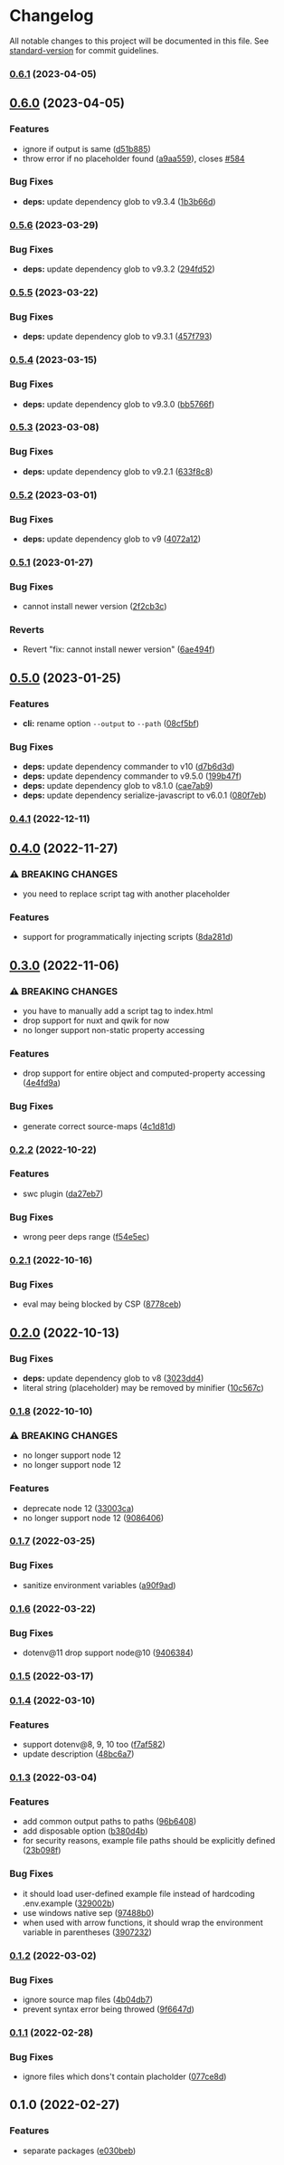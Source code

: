 # Changelog

All notable changes to this project will be documented in this file. See [standard-version](https://github.com/conventional-changelog/standard-version) for commit guidelines.

### [0.6.1](https://github.com/iendeavor/import-meta-env/compare/cli0.6.0...cli0.6.1) (2023-04-05)

## [0.6.0](https://github.com/iendeavor/import-meta-env/compare/cli0.5.6...cli0.6.0) (2023-04-05)


### Features

* ignore if output is same ([d51b885](https://github.com/iendeavor/import-meta-env/commit/d51b885c4b2b305edbfef773a4d7e40974aac090))
* throw error if no placeholder found ([a9aa559](https://github.com/iendeavor/import-meta-env/commit/a9aa55952ed293d2ba5a80f7d626bd06bf47b23e)), closes [#584](https://github.com/iendeavor/import-meta-env/issues/584)


### Bug Fixes

* **deps:** update dependency glob to v9.3.4 ([1b3b66d](https://github.com/iendeavor/import-meta-env/commit/1b3b66d3e020cf0f17e99d24cc7835b9e0ce161e))

### [0.5.6](https://github.com/iendeavor/import-meta-env/compare/cli0.5.5...cli0.5.6) (2023-03-29)


### Bug Fixes

* **deps:** update dependency glob to v9.3.2 ([294fd52](https://github.com/iendeavor/import-meta-env/commit/294fd52c3a0ba57904e4e82ca498f7377f847086))

### [0.5.5](https://github.com/iendeavor/import-meta-env/compare/cli0.5.4...cli0.5.5) (2023-03-22)


### Bug Fixes

* **deps:** update dependency glob to v9.3.1 ([457f793](https://github.com/iendeavor/import-meta-env/commit/457f79346636785d036be4080abf360cea989d04))

### [0.5.4](https://github.com/iendeavor/import-meta-env/compare/cli0.5.3...cli0.5.4) (2023-03-15)


### Bug Fixes

* **deps:** update dependency glob to v9.3.0 ([bb5766f](https://github.com/iendeavor/import-meta-env/commit/bb5766ffa00ab56b767ebd68233fc7bf2ec5b435))

### [0.5.3](https://github.com/iendeavor/import-meta-env/compare/cli0.5.2...cli0.5.3) (2023-03-08)


### Bug Fixes

* **deps:** update dependency glob to v9.2.1 ([633f8c8](https://github.com/iendeavor/import-meta-env/commit/633f8c8dc3dedb3d7562e9ef74e6c8d59ffdd3ca))

### [0.5.2](https://github.com/iendeavor/import-meta-env/compare/cli0.5.1...cli0.5.2) (2023-03-01)


### Bug Fixes

* **deps:** update dependency glob to v9 ([4072a12](https://github.com/iendeavor/import-meta-env/commit/4072a127af43b994949ad5842c9cd01e6c64616f))

### [0.5.1](https://github.com/iendeavor/import-meta-env/compare/cli0.5.0...cli0.5.1) (2023-01-27)


### Bug Fixes

* cannot install newer version ([2f2cb3c](https://github.com/iendeavor/import-meta-env/commit/2f2cb3cb9f450b322d31bfeec4fa2b44826ba693))


### Reverts

* Revert "fix: cannot install newer version" ([6ae494f](https://github.com/iendeavor/import-meta-env/commit/6ae494f2df91f593781e1e5f5e46b9de430d8865))

## [0.5.0](https://github.com/iendeavor/import-meta-env/compare/cli0.4.1...cli0.5.0) (2023-01-25)


### Features

* **cli:** rename option `--output` to `--path` ([08cf5bf](https://github.com/iendeavor/import-meta-env/commit/08cf5bfad9e22985d73f299746777d5962c2ea0f))


### Bug Fixes

* **deps:** update dependency commander to v10 ([d7b6d3d](https://github.com/iendeavor/import-meta-env/commit/d7b6d3da733db25acfab1b00fa0cd7b226f141a8))
* **deps:** update dependency commander to v9.5.0 ([199b47f](https://github.com/iendeavor/import-meta-env/commit/199b47f23898896a568d225f901f52f97ff8f98a))
* **deps:** update dependency glob to v8.1.0 ([cae7ab9](https://github.com/iendeavor/import-meta-env/commit/cae7ab98197287bdde230c8dc21fefab43d6e509))
* **deps:** update dependency serialize-javascript to v6.0.1 ([080f7eb](https://github.com/iendeavor/import-meta-env/commit/080f7eb997ceeda50d5c067303e853aed657b165))

### [0.4.1](https://github.com/iendeavor/import-meta-env/compare/cli0.4.0...cli0.4.1) (2022-12-11)

## [0.4.0](https://github.com/iendeavor/import-meta-env/compare/cli0.3.0...cli0.4.0) (2022-11-27)


### ⚠ BREAKING CHANGES

* you need to replace script tag with another placeholder

### Features

* support for programmatically injecting scripts ([8da281d](https://github.com/iendeavor/import-meta-env/commit/8da281dd6eae0f43d4db92e1bbfe28f70f1065bf))

## [0.3.0](https://github.com/iendeavor/import-meta-env/compare/cli0.2.2...cli0.3.0) (2022-11-06)


### ⚠ BREAKING CHANGES

* you have to manually add a script tag to index.html
* drop support for nuxt and qwik for now
* no longer support non-static property accessing

### Features

* drop support for entire object and computed-property accessing ([4e4fd9a](https://github.com/iendeavor/import-meta-env/commit/4e4fd9aa54710eafbb79e79aa340ea53e0e864a7))


### Bug Fixes

* generate correct source-maps ([4c1d81d](https://github.com/iendeavor/import-meta-env/commit/4c1d81dc929f104546671fb91e55c26f2fd4061a))

### [0.2.2](https://github.com/iendeavor/import-meta-env/compare/cli0.2.1...cli0.2.2) (2022-10-22)


### Features

* swc plugin ([da27eb7](https://github.com/iendeavor/import-meta-env/commit/da27eb7f305a4cb2e415588b78387d53a29f193d))


### Bug Fixes

* wrong peer deps range ([f54e5ec](https://github.com/iendeavor/import-meta-env/commit/f54e5ec3b7610203fbd24f734a3ff5af61d903dc))

### [0.2.1](https://github.com/iendeavor/import-meta-env/compare/cli0.2.0...cli0.2.1) (2022-10-16)


### Bug Fixes

* eval may being blocked by CSP ([8778ceb](https://github.com/iendeavor/import-meta-env/commit/8778ceb356c9696177a295c4347d3c5fc6f7f723))

## [0.2.0](https://github.com/iendeavor/import-meta-env/compare/cli0.1.8...cli0.2.0) (2022-10-13)


### Bug Fixes

* **deps:** update dependency glob to v8 ([3023dd4](https://github.com/iendeavor/import-meta-env/commit/3023dd430922ceded97874b09dd637ec5574ce85))
* literal string (placeholder) may be removed by minifier ([10c567c](https://github.com/iendeavor/import-meta-env/commit/10c567c288dfee2da866910cf895fb1c00fa338d))

### [0.1.8](https://github.com/iendeavor/import-meta-env/compare/cli0.1.7...cli0.1.8) (2022-10-10)


### ⚠ BREAKING CHANGES

* no longer support node 12
* no longer support node 12

### Features

* deprecate node 12 ([33003ca](https://github.com/iendeavor/import-meta-env/commit/33003ca1045dcaa28dde6d12f577b07aa6e0951a))
* no longer support node 12 ([9086406](https://github.com/iendeavor/import-meta-env/commit/908640683e0dff593816c75903da51f971943863))

### [0.1.7](https://github.com/iendeavor/import-meta-env/compare/cli0.1.6...cli0.1.7) (2022-03-25)


### Bug Fixes

* sanitize environment variables ([a90f9ad](https://github.com/iendeavor/import-meta-env/commit/a90f9ad47dec0b7903ddfe9f1cd73bc975d78a19))

### [0.1.6](https://github.com/iendeavor/import-meta-env/compare/cli0.1.5...cli0.1.6) (2022-03-22)


### Bug Fixes

* dotenv@11 drop support node@10 ([9406384](https://github.com/iendeavor/import-meta-env/commit/940638468ce164a214a74dbd11035c1cf4898759))

### [0.1.5](https://github.com/iendeavor/import-meta-env/compare/cli0.1.4...cli0.1.5) (2022-03-17)

### [0.1.4](https://github.com/iendeavor/import-meta-env/compare/cli0.1.3...cli0.1.4) (2022-03-10)


### Features

* support dotenv@8, 9, 10 too ([f7af582](https://github.com/iendeavor/import-meta-env/commit/f7af5828a716c3348a8373e50b0e20c9c42c86c3))
* update description ([48bc6a7](https://github.com/iendeavor/import-meta-env/commit/48bc6a71a1c00b5066a376f07c44fd5204fa9fd7))

### [0.1.3](https://github.com/iendeavor/import-meta-env/compare/cli0.1.2...cli0.1.3) (2022-03-04)


### Features

* add common output paths to paths ([96b6408](https://github.com/iendeavor/import-meta-env/commit/96b6408487f2323bfad6ac00e5804255cc2d70e7))
* add disposable option ([b380d4b](https://github.com/iendeavor/import-meta-env/commit/b380d4bfdccf8186fbf2917184e0bd651c3bd19a))
* for security reasons, example file paths should be explicitly defined ([23b098f](https://github.com/iendeavor/import-meta-env/commit/23b098f0a5921dabfdd51cab1d345cc0c8c0eda1))


### Bug Fixes

* it should load user-defined example file instead of hardcoding .env.example ([329002b](https://github.com/iendeavor/import-meta-env/commit/329002b2f6f79162096463f3bd8558d680b4fe7b))
* use windows native sep ([97488b0](https://github.com/iendeavor/import-meta-env/commit/97488b06b771171b219478da16721ae893295952))
* when used with arrow functions, it should wrap the environment variable in parentheses ([3907232](https://github.com/iendeavor/import-meta-env/commit/3907232f8430be0c2e2f0133eb0140617663ccbf))

### [0.1.2](https://github.com/iendeavor/import-meta-env/compare/cli0.1.1...cli0.1.2) (2022-03-02)


### Bug Fixes

* ignore source map files ([4b04db7](https://github.com/iendeavor/import-meta-env/commit/4b04db7fea793a5eb25db08da0ad2cf796cac0a0))
* prevent syntax error being throwed ([9f6647d](https://github.com/iendeavor/import-meta-env/commit/9f6647dea60890b94cd56cd9e427472640150d45))

### [0.1.1](https://github.com/iendeavor/import-meta-env/compare/cli0.1.0...cli0.1.1) (2022-02-28)


### Bug Fixes

* ignore files which dons't contain placholder ([077ce8d](https://github.com/iendeavor/import-meta-env/commit/077ce8d2226d4a10aacf2805d58e44cf4ea1801a))

## 0.1.0 (2022-02-27)


### Features

* separate packages ([e030beb](https://github.com/iendeavor/import-meta-env/commit/e030beba3217f6d85f82f9a4ad724516fbcb1160))
